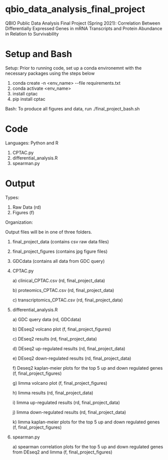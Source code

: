 # qbio_data_analysis_final_project
QBIO Public Data Analysis Final Project (Spring 2021): Correlation Between Differentially Expressed Genes in mRNA Transcripts and Protein Abundance in Relation to Survivability

# Setup and Bash

 Setup: Prior to running code, set up a conda environemnt with the necessary packages using the steps below
 
  1) conda create -n <env_name> --file requirements.txt
  2) conda activate <env_name>
  3) install cptac
  4) pip install cptac


 Bash: To produce all figures and data, run ./final_project_bash.sh
 
 


# Code

  Languages: Python and R
  
  1) CPTAC.py
  2) differential_analysis.R
  3) spearman.py
  
# Output

  Types: 
  
  1) Raw Data (rd)
  2) Figures (f)
  
  Organization:
  
  Output files will be in one of three folders.
  
  1) final_project_data (contains csv raw data files)
  2) final_project_figures (contains jpg figure files)
  3) GDCdata (contains all data from GDC query)
  
  1) CPTAC.py
  
      a) clinical_CPTAC.csv (rd, final_project_data)
      
      b) proteomics_CPTAC.csv (rd, final_project_data)
      
      c) transcriptomics_CPTAC.csv (rd, final_project_data)
      
  2) differential_analysis.R
  
      a) GDC query data (rd, GDCdata)
      
      b) DEseq2 volcano plot (f, final_project_figures)
      
      c) DEseq2 results (rd, final_project_data)
      
      d) DEseq2 up-regulated results (rd, final_project_data)
      
      e) DEseq2 down-regulated results (rd, final_project_data)
      
      f) Deseq2 kaplan-meier plots for the top 5 up and down regulated genes (f, final_project_figures)
      
      g) limma volcano plot (f, final_project_figures)
      
      h) limma results (rd, final_project_data)
      
      i) limma up-regulated results (rd, final_project_data)
      
      j) limma down-regulated results (rd, final_project_data)
      
      k) limma kaplan-meier plots for the top 5 up and down regulated genes (f, final_project_figures)
      
  3) spearman.py
  
      a) spearman correlation plots for the top 5 up and down regulated genes from DEseq2 and limma (f, final_project_figures)
      
      
